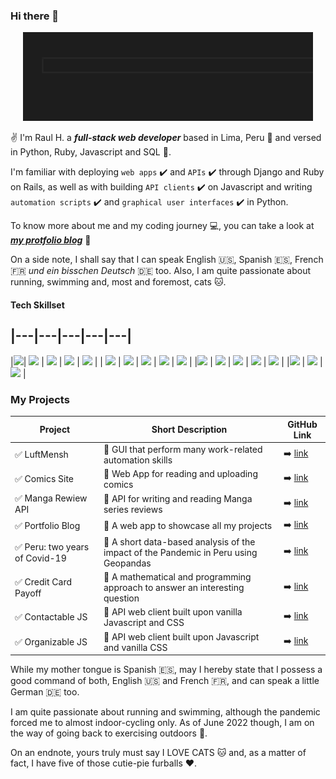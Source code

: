 ### Hi there 👋

<p align="center">
  <img src="./assets/profile.gif">
</p>

✌️ I'm Raul H. a **_full-stack web developer_** based in Lima, Peru 📍 and versed in Python, Ruby, Javascript and SQL 💫.

I'm familiar with deploying `web apps` ✔️ and `APIs` ✔️ through Django and Ruby on Rails, as well as with building `API clients` ✔️ on Javascript and writing `automation scripts` ✔️ and `graphical user interfaces` ✔️ in Python.

To know more about me and my coding journey 💻, you can take a look at **_[my protfolio blog](https://raulheredia.herokuapp.com)_** 📌

On a side note, I shall say that I can speak English 🇺🇸, Spanish 🇪🇸, French 🇫🇷 _und ein bisschen Deutsch_ 🇩🇪 too. Also, I am quite passionate about running, swimming and, most and foremost, cats 🐱.

#### Tech Skillset

|---|---|---|---|---|
---
|<img width=10% src="https://cdn.jsdelivr.net/gh/devicons/devicon/icons/css3/css3-original.svg" />| <img width=10% src="https://cdn.jsdelivr.net/gh/devicons/devicon/icons/python/python-original.svg" /> | <img width=10% src="https://cdn.jsdelivr.net/gh/devicons/devicon/icons/javascript/javascript-original.svg" /> | <img width=10% src="https://cdn.jsdelivr.net/gh/devicons/devicon/icons/ruby/ruby-plain-wordmark.svg" /> | <img width=10% src="https://cdn.jsdelivr.net/gh/devicons/devicon/icons/django/django-plain-wordmark.svg" /> |
| <img width=10% src="https://cdn.jsdelivr.net/gh/devicons/devicon/icons/rails/rails-plain-wordmark.svg" /> | <img width=10% src="https://cdn.jsdelivr.net/gh/devicons/devicon/icons/pandas/pandas-original-wordmark.svg" /> | <img width=10% src="https://cdn.jsdelivr.net/gh/devicons/devicon/icons/numpy/numpy-original-wordmark.svg" /> | <img width=10% src="https://cdn.jsdelivr.net/gh/devicons/devicon/icons/jupyter/jupyter-original-wordmark.svg" /> | <img width=10% src="https://cdn.jsdelivr.net/gh/devicons/devicon/icons/bootstrap/bootstrap-plain-wordmark.svg" /> |
|<img width=10% src="https://cdn.jsdelivr.net/gh/devicons/devicon/icons/postgresql/postgresql-original-wordmark.svg" /> | <img width=10% src="https://cdn.jsdelivr.net/gh/devicons/devicon/icons/anaconda/anaconda-original-wordmark.svg" /> | <img width=10% src="https://cdn.jsdelivr.net/gh/devicons/devicon/icons/vscode/vscode-original.svg" /> | <img width=10% src="https://cdn.jsdelivr.net/gh/devicons/devicon/icons/heroku/heroku-original.svg" /> | <img width=10% src="https://cdn.jsdelivr.net/gh/devicons/devicon/icons/react/react-original-wordmark.svg" /> |
|<img width=10% src="https://cdn.jsdelivr.net/gh/devicons/devicon/icons/qt/qt-original.svg" /> | <img width=10% src="https://cdn.jsdelivr.net/gh/devicons/devicon/icons/git/git-original.svg" /> | <img width=10% src="https://cdn.jsdelivr.net/gh/devicons/devicon/icons/github/github-original-wordmark.svg" /> |

### My Projects

| **Project**                    | **Short Description**                                                                | **GitHub Link**                                                |
| ------------------------------ | ------------------------------------------------------------------------------------ | -------------------------------------------------------------- |
| ✅ LuftMensh                   | 🔴 GUI that perform many work-related automation skills                              | ➡️ [link](https://github.com/lheredias/Luftmensch)             |
| ✅ Comics Site                 | 🔴 Web App for reading and uploading comics                                          | ➡️ [link](https://github.com/lheredias/comics-site)            |
| ✅ Manga Rewiew API            | 🔴 API for writing and reading Manga series reviews                                  | ➡️ [link](https://github.com/lheredias/manga-review-API)       |
| ✅ Portfolio Blog              | 🔴 A web app to showcase all my projects                                             | ➡️ [link](https://github.com/lheredias/portfolio-blog)         |
| ✅ Peru: two years of Covid-19 | 🔴 A short data-based analysis of the impact of the Pandemic in Peru using Geopandas | ➡️ [link](https://github.com/lheredias/covid19-peru-map)       |
| ✅ Credit Card Payoff          | 🔴 A mathematical and programming approach to answer an interesting question         | ➡️ [link](https://github.com/lheredias/credit-card-payoff)     |
| ✅ Contactable JS              | 🔴 API web client built upon vanilla Javascript and CSS                              | ➡️ [link](https://github.com/lheredias/contactable-API-client) |
| ✅ Organizable JS              | 🔴 API web client built upon Javascript and vanilla CSS                              | ➡️ [link](https://github.com/lheredias/organizable)            |

While my mother tongue is Spanish 🇪🇸, may I hereby state that I possess a good command of both, English 🇺🇸 and French 🇫🇷, and can speak a little German 🇩🇪 too.

I am quite passionate about running and swimming, although the pandemic forced me to almost indoor-cycling only. As of June 2022 though, I am on the way of going back to exercising outdoors 🏃.

On an endnote, yours truly must say I LOVE CATS 🐱 and, as a matter of fact, I have five of those cutie-pie furballs ❤️.

<link rel="stylesheet" href="https://cdn.jsdelivr.net/gh/devicons/devicon@v2.15.1/devicon.min.css">
